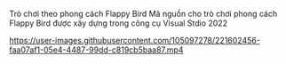 Trò chơi theo phong cách Flappy Bird
Mã nguồn cho trò chơi phong cách Flappy Bird được xây dựng trong công cụ Visual Stdio 2022

https://user-images.githubusercontent.com/105097278/221602456-faa07af1-05e4-4487-99dd-c819cb5baa87.mp4

